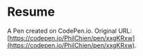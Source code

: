 # Resume

A Pen created on CodePen.io. Original URL: [https://codepen.io/PhilChien/pen/xxgKRxw](https://codepen.io/PhilChien/pen/xxgKRxw).



